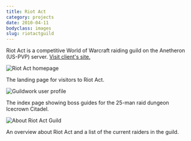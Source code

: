 ```yaml
---
title: Riot Act
category: projects
date: 2010-04-11
bodyclass: images
slug: riotactguild
---
```


Riot Act is a competitive World of Warcraft raiding guild on the Anetheron (US-PVP) server. [Visit client's site.](http://riotactguild.com/)

<div class="figure">
  <img src="../assets/images/projects/riotactguild-01.jpg" alt="Riot Act homepage" />
  <div class="figcaption">
    <p>The landing page for visitors to Riot Act.</p>
  </div>
</div>

<div class="figure">
  <img src="../assets/images/projects/riotactguild-02.jpg" alt="Guildwork user profile" />
  <div class="figcaption">
    <p>The index page showing boss guides for the 25-man raid dungeon Icecrown Citadel.</p>
  </div>
</div>

<div class="figure">
  <img src="../assets/images/projects/riotactguild-03.jpg" alt="About Riot Act Guild" />
  <div class="figcaption">
    <p>An overview about Riot Act and a list of the current raiders in the guild.</p>
  </div>
</div>

